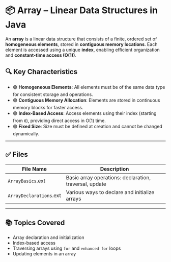 # 📦 Array – Linear Data Structures in Java

An **array** is a linear data structure that consists of a finite, ordered set of **homogeneous elements**, stored in **contiguous memory locations**. Each element is accessed using a unique **index**, enabling efficient organization and **constant-time access (O(1))**.

## 🔍 Key Characteristics

- 🟢 **Homogeneous Elements**: All elements must be of the same data type for consistent storage and operations.
- 🟢 **Contiguous Memory Allocation**: Elements are stored in continuous memory blocks for faster access.
- 🟢 **Index-Based Access**: Access elements using their index (starting from `0`), providing direct access in O(1) time.
- 🟢 **Fixed Size**: Size must be defined at creation and cannot be changed dynamically.

---

## ✅ Files

| File Name              | Description                                               |
|------------------------|-----------------------------------------------------------|
| `ArrayBasics`.ext     | Basic array operations: declaration, traversal, update    |
| `ArrayDeclarations`.ext | Various ways to declare and initialize arrays             |

---

## 📚 Topics Covered

- Array declaration and initialization
- Index-based access
- Traversing arrays using `for` and `enhanced for` loops
- Updating elements in an array
